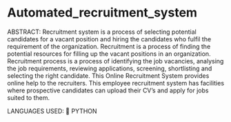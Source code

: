# Automated_recruitment_system

ABSTRACT:
Recruitment system is a process of selecting potential candidates for a vacant position and hiring the candidates who fulfil the requirement of the organization. Recruitment is a process of finding the potential resources for filling up the vacant positions in an organization. Recruitment process is a process of identifying the job vacancies, analysing the job requirements, reviewing applications, screening, shortlisting and selecting the right candidate. 
This Online Recruitment System provides online help to the recruiters. This employee recruitment system has facilities where prospective candidates can upload their CV’s and apply for jobs suited to them. 

LANGUAGES USED:
	PYTHON
